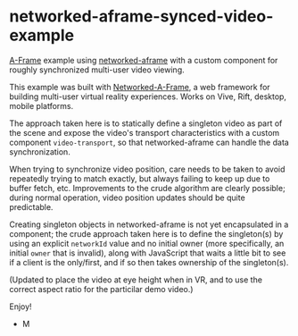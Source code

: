 # networked-aframe-synced-video-example

[A-Frame](https://aframe.io) example using [networked-aframe](https://github.com/networked-aframe/networked-aframe) with a custom component for roughly synchronized multi-user video viewing.

This example was built with [Networked-A-Frame](https://github.com/networked-aframe/networked-aframe), a web framework for building multi-user virtual reality experiences. Works on Vive, Rift, desktop, mobile platforms.

The approach taken here is to statically define a singleton video as part of the scene and expose the video's transport characteristics with a custom component `video-transport`, so that networked-aframe can handle the data synchronization.

When trying to synchronize video position, care needs to be taken to avoid repeatedly trying to match exactly, but always failing to keep up due to buffer fetch, etc.  Improvements to the crude algorithm are clearly possible; during normal operation, video position updates should be quite predictable.

Creating singleton objects in networked-aframe is not yet encapsulated in a component; the crude approach taken here is to define the singleton(s) by using an explicit `networkId` value and no initial owner (more specifically, an initial `owner` that is invalid), along with JavaScript that waits a little bit to see if a client is the only/first, and if so then takes ownership of the singleton(s).

(Updated to place the video at eye height when in VR, and to use the correct aspect ratio for the particilar demo video.)

Enjoy!
- M